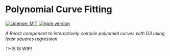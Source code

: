 # Polynomial Curve Fitting

[![License: MIT](https://img.shields.io/badge/License-MIT-blue.svg)](https://opensource.org/licenses/MIT)
[![npm version](https://img.shields.io/npm/v/polynomial-curve-fitting.svg?style=flat)](https://www.npmjs.com/package/polynomial-curve-fitting)

_A React component to interactively compile polyomial curves with D3 using least squares regression_

THIS IS WIP!

